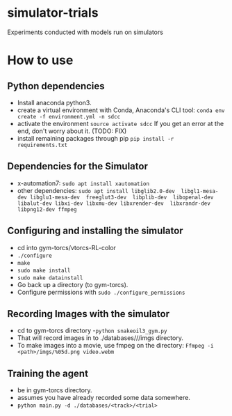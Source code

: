 # simulator-trials
Experiments conducted with models run on simulators

# How to use
## Python dependencies
- Install anaconda python3.
- create a virtual environment with Conda, Anaconda's CLI tool:
`conda env create -f environment.yml -n sdcc`
- activate the environment `source activate sdcc`
If you get an error at the end, don't worry about it. (TODO: FIX)
- install remaining packages through pip
`pip install -r requirements.txt`

## Dependencies for the Simulator
- x-automation7: `sudo apt install xautomation`
- other dependencies: `sudo apt install libglib2.0-dev  libgl1-mesa-dev libglu1-mesa-dev  freeglut3-dev  libplib-dev  libopenal-dev libalut-dev libxi-dev libxmu-dev libxrender-dev  libxrandr-dev libpng12-dev ffmpeg`

## Configuring and installing the simulator
- cd into gym-torcs/vtorcs-RL-color
- `./configure`
- `make`
- `sudo make install`
- `sudo make datainstall`
- Go back up a directory (to gym-torcs).
- Configure permissions with `sudo ./configure_permissions`

## Recording Images with the simulator
- cd to gym-torcs directory
-`python snakeoil3_gym.py`
- That will record images in to ./databases/<track>/<trial>/imgs directory.
- To make images into a movie, use fmpeg on the directory: `Ffmpeg -i <path>/imgs/%05d.png video.webm`
  
## Training the agent
- be in gym-torcs directory. 
- assumes you have already recorded some data somewhere.
- `python main.py -d ./databases/<track>/<trial>`
  
